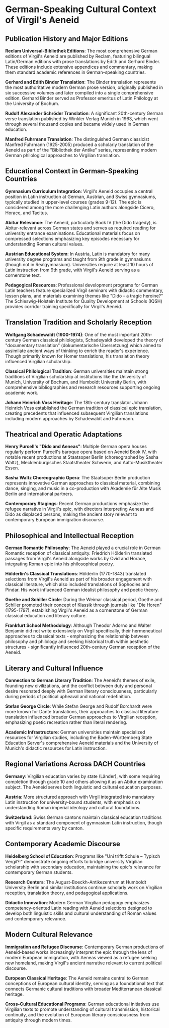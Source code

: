# German-Speaking Cultural Context of Virgil's Aeneid

## Publication History and Major Editions

**Reclam Universal-Bibliothek Editions**: The most comprehensive German editions of Virgil's Aeneid are published by Reclam, featuring bilingual Latin/German editions with prose translations by Edith and Gerhard Binder. These editions include extensive appendices and commentary, making them standard academic references in German-speaking countries.

**Gerhard and Edith Binder Translation**: The Binder translation represents the most authoritative modern German prose version, originally published in six successive volumes and later compiled into a single comprehensive edition. Gerhard Binder served as Professor emeritus of Latin Philology at the University of Bochum.

**Rudolf Alexander Schröder Translation**: A significant 20th-century German verse translation published by Winkler Verlag Munich in 1963, which went through several thousand copies and became widely used in German education.

**Manfred Fuhrmann Translation**: The distinguished German classicist Manfred Fuhrmann (1925-2005) produced a scholarly translation of the Aeneid as part of the "Bibliothek der Antike" series, representing modern German philological approaches to Virgilian translation.

## Educational Context in German-Speaking Countries

**Gymnasium Curriculum Integration**: Virgil's Aeneid occupies a central position in Latin instruction at German, Austrian, and Swiss gymnasiums, typically studied in upper-level courses (grades 9-12). The epic is considered among the more challenging Latin authors alongside Cicero, Horace, and Tacitus.

**Abitur Relevance**: The Aeneid, particularly Book IV (the Dido tragedy), is Abitur-relevant across German states and serves as required reading for university entrance examinations. Educational materials focus on compressed selections emphasizing key episodes necessary for understanding Roman cultural values.

**Austrian Educational System**: In Austria, Latin is mandatory for many university degree programs and taught from 9th grade in gymnasiums (though not in Realgymnasium). Universities require at least 10 hours of Latin instruction from 9th grade, with Virgil's Aeneid serving as a cornerstone text.

**Pedagogical Resources**: Professional development programs for German Latin teachers feature specialized Virgil seminars with didactic commentary, lesson plans, and materials examining themes like "Dido - a tragic heroine?" The Schleswig-Holstein Institute for Quality Development at Schools (IQSH) provides corridor training specifically for Virgil's Aeneid.

## Translation Tradition and Scholarly Reception

**Wolfgang Schadewaldt (1900-1974)**: One of the most important 20th-century German classical philologists, Schadewaldt developed the theory of "documentary translation" (dokumentarische Übersetzung) which aimed to assimilate ancient ways of thinking to enrich the reader's experience. Though primarily known for Homer translations, his translation theory influenced Virgilian scholarship.

**Classical Philological Tradition**: German universities maintain strong traditions of Virgilian scholarship at institutions like the University of Munich, University of Bochum, and Humboldt University Berlin, with comprehensive bibliographies and research resources supporting ongoing academic work.

**Johann Heinrich Voss Heritage**: The 18th-century translator Johann Heinrich Voss established the German tradition of classical epic translation, creating precedents that influenced subsequent Virgilian translations including modern approaches by Schadewaldt and Fuhrmann.

## Theatrical and Operatic Adaptations

**Henry Purcell's "Dido and Aeneas"**: Multiple German opera houses regularly perform Purcell's baroque opera based on Aeneid Book IV, with notable recent productions at Staatsoper Berlin (choreographed by Sasha Waltz), Mecklenburgisches Staatstheater Schwerin, and Aalto-Musiktheater Essen.

**Sasha Waltz Choreographic Opera**: The Staatsoper Berlin production represents innovative German approaches to classical material, combining dance, singing, and music in a co-production with Akademie für Alte Musik Berlin and international partners.

**Contemporary Stagings**: Recent German productions emphasize the refugee narrative in Virgil's epic, with directors interpreting Aeneas and Dido as displaced persons, making the ancient story relevant to contemporary European immigration discourse.

## Philosophical and Intellectual Reception

**German Romantic Philosophy**: The Aeneid played a crucial role in German Romantic reception of classical antiquity. Friedrich Hölderlin translated passages from Virgil's Aeneid alongside works by Ovid and Horace, integrating Roman epic into his philosophical poetry.

**Hölderlin's Classical Translations**: Hölderlin (1770-1843) translated selections from Virgil's Aeneid as part of his broader engagement with classical literature, which also included translations of Sophocles and Pindar. His work influenced German idealist philosophy and poetic theory.

**Goethe and Schiller Circle**: During the Weimar classical period, Goethe and Schiller promoted their concept of Klassik through journals like "Die Horen" (1795-1797), establishing Virgil's Aeneid as a cornerstone of German classical education and literary culture.

**Frankfurt School Methodology**: Although Theodor Adorno and Walter Benjamin did not write extensively on Virgil specifically, their hermeneutical approaches to classical texts - emphasizing the relationship between philosophy and philology and seeking historical truth within aesthetic structures - significantly influenced 20th-century German reception of the Aeneid.

## Literary and Cultural Influence

**Connection to German Literary Tradition**: The Aeneid's themes of exile, founding new civilizations, and the conflict between duty and personal desire resonated deeply with German literary consciousness, particularly during periods of political upheaval and national redefinition.

**Stefan George Circle**: While Stefan George and Rudolf Borchardt were more known for Dante translations, their approaches to classical literature translation influenced broader German approaches to Virgilian reception, emphasizing poetic recreation rather than literal rendering.

**Academic Infrastructure**: German universities maintain specialized resources for Virgilian studies, including the Baden-Württemberg State Education Server's comprehensive Aeneid materials and the University of Munich's didactic resources for Latin instruction.

## Regional Variations Across DACH Countries

**Germany**: Virgilian education varies by state (Länder), with some requiring completion through grade 10 and others allowing it as an Abitur examination subject. The Aeneid serves both linguistic and cultural education purposes.

**Austria**: More structured approach with Virgil integrated into mandatory Latin instruction for university-bound students, with emphasis on understanding Roman imperial ideology and cultural foundations.

**Switzerland**: Swiss German cantons maintain classical education traditions with Virgil as a standard component of gymnasium Latin instruction, though specific requirements vary by canton.

## Contemporary Academic Discourse

**Heidelberg School of Education**: Programs like "Uni trifft Schule – Typisch Vergil?!" demonstrate ongoing efforts to bridge university Virgilian scholarship with secondary education, maintaining the epic's relevance for contemporary German students.

**Research Centers**: The August-Boeckh-Antikezentrum at Humboldt University Berlin and similar institutions continue scholarly work on Virgilian reception, translation theory, and pedagogical applications.

**Didactic Innovation**: Modern German Virgilian pedagogy emphasizes competency-oriented Latin reading with Aeneid selections designed to develop both linguistic skills and cultural understanding of Roman values and contemporary relevance.

## Modern Cultural Relevance

**Immigration and Refugee Discourse**: Contemporary German productions of Aeneid-based works increasingly interpret the epic through the lens of modern European immigration, with Aeneas viewed as a refugee seeking new homeland, making Virgil's ancient narrative relevant to current political discourse.

**European Classical Heritage**: The Aeneid remains central to German conceptions of European cultural identity, serving as a foundational text that connects Germanic cultural traditions with broader Mediterranean classical heritage.

**Cross-Cultural Educational Programs**: German educational initiatives use Virgilian texts to promote understanding of cultural transmission, historical continuity, and the evolution of European literary consciousness from antiquity through modern times.
